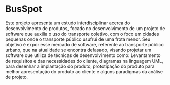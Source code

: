 # BusSpot
Este projeto apresenta um estudo interdisciplinar acerca do desenvolvimento de produtos, focado no desenvolvimento de um projeto de software que auxilia o uso do transporte coletivo, com o foco em cidades pequenas onde o transporte público usufrui
de uma frota menor. Seu objetivo é expor esse mercado de software, referente ao transporte público urbano, que na atualidade se encontra defasado, visando projetar um software que utiliza de técnicas de desenvolvimento como: Levantamento de requisitos e das necessidades do cliente, diagramas na linguagem UML, para desenhar a implantação do produto, prototipação do produto para melhor apresentação do produto ao cliente e alguns paradigmas da análise de projeto.
